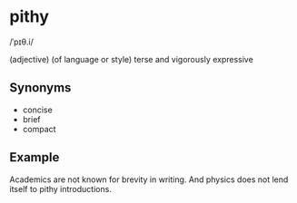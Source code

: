 # pithy

/ˈpɪθ.i/

(adjective) (of language or style) terse and vigorously expressive

## Synonyms

+ concise
+ brief
+ compact

## Example

Academics are not known for brevity in writing. And physics does not lend itself to pithy introductions.
